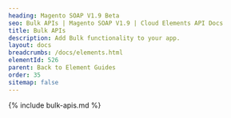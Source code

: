 ```yaml
---
heading: Magento SOAP V1.9 Beta
seo: Bulk APIs | Magento SOAP V1.9 | Cloud Elements API Docs
title: Bulk APIs
description: Add Bulk functionality to your app.
layout: docs
breadcrumbs: /docs/elements.html
elementId: 526
parent: Back to Element Guides
order: 35
sitemap: false
---
```


{% include bulk-apis.md %}
